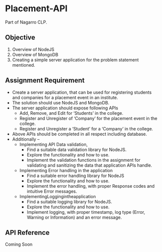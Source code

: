 # Placement-API
Part of Nagarro CLP.

## Objective

1. Overview of NodeJS
2. Overview of MongoDB
3. Creating a simple server application for the problem statement mentioned.

## Assignment Requirement

* Create a server application, that can be used for registering students and companies for a placement event in an institute.
* The solution should use NodeJS and MongoDB.
* The server application should expose following APIs
  * Add, Remove, and Edit for ‘Students’ in the college.
  * Register and Unregister of ‘Company’ for the placement event in the college. 
  * Register and Unregister a ‘Student’ for a ‘Company’ in the college.
* Above APIs should be completed in all respect including database.
* Additionally –
  * Implementing API Data validation,
    * Find a suitable data validation library for NodeJS.
    * Explore the functionality and how to use.
    * Implement the validation functions in the assignment for validating and sanitizing the data that application APIs handle.
  * Implementing Error handling in the application
    * Find a suitable error handling library for NodeJS
    * Explore the functionality and how to use.
    * Implement the error handling, with proper Response codes and intuitive
Error messages.
  * ImplementingLoggingintheapplication
    * Find a suitable logging library for NodeJS.
    * Explore the functionality and how to use.
    * Implement logging, with proper timestamp, log type (Error, Warning or Information) and an error message.

## API Reference

Coming Soon
